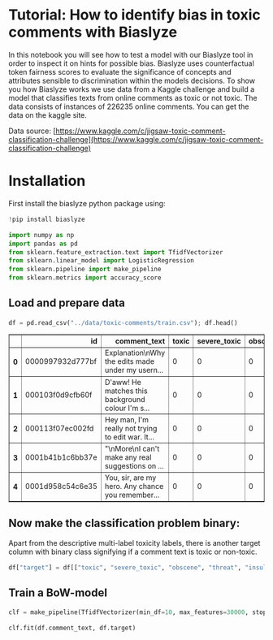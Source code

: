 # Tutorial: How to identify bias in toxic comments with Biaslyze

In this notebook you will see how to test a model with our Biaslyze tool in order to inspect it on hints for possible bias. Biaslyze uses counterfactual token fairness scores to evaluate the significance of concepts and attributes sensible to discrimination within the models decisions. 
To show you how Biaslyze works we use data from a Kaggle challenge and build a model that classifies texts from online comments as toxic or not toxic. 
The data consists of instances of 226235 online comments. You can get the data on the kaggle site.

Data source: [https://www.kaggle.com/c/jigsaw-toxic-comment-classification-challenge](https://www.kaggle.com/c/jigsaw-toxic-comment-classification-challenge)

# Installation
First install the biaslyze python package using:


```python
!pip install biaslyze
```

```python
import numpy as np
import pandas as pd
from sklearn.feature_extraction.text import TfidfVectorizer
from sklearn.linear_model import LogisticRegression
from sklearn.pipeline import make_pipeline
from sklearn.metrics import accuracy_score
```

## Load and prepare data


```python
df = pd.read_csv("../data/toxic-comments/train.csv"); df.head()
```




<div>
<style scoped>
    .dataframe tbody tr th:only-of-type {
        vertical-align: middle;
    }

    .dataframe tbody tr th {
        vertical-align: top;
    }

    .dataframe thead th {
        text-align: right;
    }
</style>
<table border="1" class="dataframe">
  <thead>
    <tr style="text-align: right;">
      <th></th>
      <th>id</th>
      <th>comment_text</th>
      <th>toxic</th>
      <th>severe_toxic</th>
      <th>obscene</th>
      <th>threat</th>
      <th>insult</th>
      <th>identity_hate</th>
    </tr>
  </thead>
  <tbody>
    <tr>
      <th>0</th>
      <td>0000997932d777bf</td>
      <td>Explanation\nWhy the edits made under my usern...</td>
      <td>0</td>
      <td>0</td>
      <td>0</td>
      <td>0</td>
      <td>0</td>
      <td>0</td>
    </tr>
    <tr>
      <th>1</th>
      <td>000103f0d9cfb60f</td>
      <td>D'aww! He matches this background colour I'm s...</td>
      <td>0</td>
      <td>0</td>
      <td>0</td>
      <td>0</td>
      <td>0</td>
      <td>0</td>
    </tr>
    <tr>
      <th>2</th>
      <td>000113f07ec002fd</td>
      <td>Hey man, I'm really not trying to edit war. It...</td>
      <td>0</td>
      <td>0</td>
      <td>0</td>
      <td>0</td>
      <td>0</td>
      <td>0</td>
    </tr>
    <tr>
      <th>3</th>
      <td>0001b41b1c6bb37e</td>
      <td>"\nMore\nI can't make any real suggestions on ...</td>
      <td>0</td>
      <td>0</td>
      <td>0</td>
      <td>0</td>
      <td>0</td>
      <td>0</td>
    </tr>
    <tr>
      <th>4</th>
      <td>0001d958c54c6e35</td>
      <td>You, sir, are my hero. Any chance you remember...</td>
      <td>0</td>
      <td>0</td>
      <td>0</td>
      <td>0</td>
      <td>0</td>
      <td>0</td>
    </tr>
  </tbody>
</table>
</div>



## Now make the classification problem binary: 
Apart from the descriptive multi-label toxicity labels, there is another target column with binary class signifying if a comment text is toxic or non-toxic.


```python
df["target"] = df[["toxic", "severe_toxic", "obscene", "threat", "insult", "identity_hate"]].sum(axis=1) > 0
```

## Train a BoW-model


```python
clf = make_pipeline(TfidfVectorizer(min_df=10, max_features=30000, stop_words="english"), LogisticRegression(C=10))
```


```python
clf.fit(df.comment_text, df.target)
```


<style>#sk-container-id-1 {color: black;background-color: white;}#sk-container-id-1 pre{padding: 0;}#sk-container-id-1 div.sk-toggleable {background-color: white;}#sk-container-id-1 label.sk-toggleable__label {cursor: pointer;display: block;width: 100%;margin-bottom: 0;padding: 0.3em;box-sizing: border-box;text-align: center;}#sk-container-id-1 label.sk-toggleable__label-arrow:before {content: "▸";float: left;margin-right: 0.25em;color: #696969;}#sk-container-id-1 label.sk-toggleable__label-arrow:hover:before {color: black;}#sk-container-id-1 div.sk-estimator:hover label.sk-toggleable__label-arrow:before {color: black;}#sk-container-id-1 div.sk-toggleable__content {max-height: 0;max-width: 0;overflow: hidden;text-align: left;background-color: #f0f8ff;}#sk-container-id-1 div.sk-toggleable__content pre {margin: 0.2em;color: black;border-radius: 0.25em;background-color: #f0f8ff;}#sk-container-id-1 input.sk-toggleable__control:checked~div.sk-toggleable__content {max-height: 200px;max-width: 100%;overflow: auto;}#sk-container-id-1 input.sk-toggleable__control:checked~label.sk-toggleable__label-arrow:before {content: "▾";}#sk-container-id-1 div.sk-estimator input.sk-toggleable__control:checked~label.sk-toggleable__label {background-color: #d4ebff;}#sk-container-id-1 div.sk-label input.sk-toggleable__control:checked~label.sk-toggleable__label {background-color: #d4ebff;}#sk-container-id-1 input.sk-hidden--visually {border: 0;clip: rect(1px 1px 1px 1px);clip: rect(1px, 1px, 1px, 1px);height: 1px;margin: -1px;overflow: hidden;padding: 0;position: absolute;width: 1px;}#sk-container-id-1 div.sk-estimator {font-family: monospace;background-color: #f0f8ff;border: 1px dotted black;border-radius: 0.25em;box-sizing: border-box;margin-bottom: 0.5em;}#sk-container-id-1 div.sk-estimator:hover {background-color: #d4ebff;}#sk-container-id-1 div.sk-parallel-item::after {content: "";width: 100%;border-bottom: 1px solid gray;flex-grow: 1;}#sk-container-id-1 div.sk-label:hover label.sk-toggleable__label {background-color: #d4ebff;}#sk-container-id-1 div.sk-serial::before {content: "";position: absolute;border-left: 1px solid gray;box-sizing: border-box;top: 0;bottom: 0;left: 50%;z-index: 0;}#sk-container-id-1 div.sk-serial {display: flex;flex-direction: column;align-items: center;background-color: white;padding-right: 0.2em;padding-left: 0.2em;position: relative;}#sk-container-id-1 div.sk-item {position: relative;z-index: 1;}#sk-container-id-1 div.sk-parallel {display: flex;align-items: stretch;justify-content: center;background-color: white;position: relative;}#sk-container-id-1 div.sk-item::before, #sk-container-id-1 div.sk-parallel-item::before {content: "";position: absolute;border-left: 1px solid gray;box-sizing: border-box;top: 0;bottom: 0;left: 50%;z-index: -1;}#sk-container-id-1 div.sk-parallel-item {display: flex;flex-direction: column;z-index: 1;position: relative;background-color: white;}#sk-container-id-1 div.sk-parallel-item:first-child::after {align-self: flex-end;width: 50%;}#sk-container-id-1 div.sk-parallel-item:last-child::after {align-self: flex-start;width: 50%;}#sk-container-id-1 div.sk-parallel-item:only-child::after {width: 0;}#sk-container-id-1 div.sk-dashed-wrapped {border: 1px dashed gray;margin: 0 0.4em 0.5em 0.4em;box-sizing: border-box;padding-bottom: 0.4em;background-color: white;}#sk-container-id-1 div.sk-label label {font-family: monospace;font-weight: bold;display: inline-block;line-height: 1.2em;}#sk-container-id-1 div.sk-label-container {text-align: center;}#sk-container-id-1 div.sk-container {/* jupyter's `normalize.less` sets `[hidden] { display: none; }` but bootstrap.min.css set `[hidden] { display: none !important; }` so we also need the `!important` here to be able to override the default hidden behavior on the sphinx rendered scikit-learn.org. See: https://github.com/scikit-learn/scikit-learn/issues/21755 */display: inline-block !important;position: relative;}#sk-container-id-1 div.sk-text-repr-fallback {display: none;}</style><div id="sk-container-id-1" class="sk-top-container"><div class="sk-text-repr-fallback"><pre>Pipeline(steps=[(&#x27;tfidfvectorizer&#x27;,
                 TfidfVectorizer(max_features=30000, min_df=10,
                                 stop_words=&#x27;english&#x27;)),
                (&#x27;logisticregression&#x27;, LogisticRegression(C=10))])</pre><b>In a Jupyter environment, please rerun this cell to show the HTML representation or trust the notebook. <br />On GitHub, the HTML representation is unable to render, please try loading this page with nbviewer.org.</b></div><div class="sk-container" hidden><div class="sk-item sk-dashed-wrapped"><div class="sk-label-container"><div class="sk-label sk-toggleable"><input class="sk-toggleable__control sk-hidden--visually" id="sk-estimator-id-1" type="checkbox" ><label for="sk-estimator-id-1" class="sk-toggleable__label sk-toggleable__label-arrow">Pipeline</label><div class="sk-toggleable__content"><pre>Pipeline(steps=[(&#x27;tfidfvectorizer&#x27;,
                 TfidfVectorizer(max_features=30000, min_df=10,
                                 stop_words=&#x27;english&#x27;)),
                (&#x27;logisticregression&#x27;, LogisticRegression(C=10))])</pre></div></div></div><div class="sk-serial"><div class="sk-item"><div class="sk-estimator sk-toggleable"><input class="sk-toggleable__control sk-hidden--visually" id="sk-estimator-id-2" type="checkbox" ><label for="sk-estimator-id-2" class="sk-toggleable__label sk-toggleable__label-arrow">TfidfVectorizer</label><div class="sk-toggleable__content"><pre>TfidfVectorizer(max_features=30000, min_df=10, stop_words=&#x27;english&#x27;)</pre></div></div></div><div class="sk-item"><div class="sk-estimator sk-toggleable"><input class="sk-toggleable__control sk-hidden--visually" id="sk-estimator-id-3" type="checkbox" ><label for="sk-estimator-id-3" class="sk-toggleable__label sk-toggleable__label-arrow">LogisticRegression</label><div class="sk-toggleable__content"><pre>LogisticRegression(C=10)</pre></div></div></div></div></div></div></div>




```python
train_pred = clf.predict(df.comment_text)
print(accuracy_score(df.target, train_pred))
```

    0.9753338639226425


## Counterfactual token based bias detection

Now that we have a model to test, lets evaluate it with the Biaslyze tool and test the sensible concepts. 
Biaslyze takes keywords representing sensitive concepts and perturbates them with the other keywords from the same concept to evaluate its significance for the models prediction.


```python
from biaslyze.bias_detectors import LimeBiasDetector, CounterfactualBiasDetector
```


```python
bias_detector = CounterfactualBiasDetector()
```


```python
counterfactual_detection_results = bias_detector.process(
    texts=df.comment_text.sample(10000, random_state=42),
    labels=df.target.tolist(),
    predict_func=clf.predict_proba,
    concepts_to_consider=["religion", "gender"],
    max_counterfactual_samples=None,
)
```

    2023-05-26 10:02:47.894 | INFO     | biaslyze.concept_detectors:detect:35 - Started keyword-based concept detection on 10000 texts...
    100%|████████████████████████████████████████████████████████████████████| 10000/10000 [00:01<00:00, 7873.28it/s]
    2023-05-26 10:02:49.168 | INFO     | biaslyze.concept_detectors:detect:51 - Done. Found 8997 texts with protected concepts.
    2023-05-26 10:02:49.169 | INFO     | biaslyze.bias_detectors.counterfactual_biasdetector:process:109 - Processing concept religion...
    100%|███████████████████████████████████████████████████████████████████████| 8997/8997 [00:38<00:00, 233.22it/s]
    2023-05-26 10:03:27.749 | INFO     | biaslyze.bias_detectors.counterfactual_biasdetector:_extract_counterfactual_concept_samples:198 - Extracted 6118 counterfactual sample texts for concept religion from 233 original texts.
    100%|████████████████████████████████████████████████████████████████████████████| 19/19 [00:01<00:00, 17.19it/s]
    2023-05-26 10:03:28.899 | INFO     | biaslyze.bias_detectors.counterfactual_biasdetector:process:147 - DONE
    2023-05-26 10:03:28.900 | INFO     | biaslyze.bias_detectors.counterfactual_biasdetector:process:109 - Processing concept gender...
    100%|████████████████████████████████████████████████████████████████████████| 8997/8997 [01:42<00:00, 88.05it/s]
    2023-05-26 10:05:11.085 | INFO     | biaslyze.bias_detectors.counterfactual_biasdetector:_extract_counterfactual_concept_samples:198 - Extracted 485109 counterfactual sample texts for concept gender from 3260 original texts.
    100%|████████████████████████████████████████████████████████████████████████████| 81/81 [01:13<00:00,  1.10it/s]
    2023-05-26 10:06:25.764 | INFO     | biaslyze.bias_detectors.counterfactual_biasdetector:process:147 - DONE


### Not every Keyword has an effect. 
You can get a list like below showing you the keywords of a concept that have no effect or are not in the vocabulary of the model. In this case the list refers to "gender". Reviewing the omitted keywords gives you an idea of a concepts scope and the sample composition.


```python
print(counterfactual_detection_results.concept_results[1].omitted_keywords)
```

    ['hers', 'herself', 'grandmothers', 'grandmas', 'sista', 'sistas', 'him', 'his', 'himself', 'daddies', 'grandfathers', 'grandpa', 'grandpas', 'them', 'themselves']


# Lets look at some results

## Counterfactual Score
The first plot below shows you the top 10 keywords found within the concept "gender" according to the difference resulting from the replacement of counterfactuals with that keyword. 
The counterfactual score is defined as the difference between the predicted probability score for the counterfactual text and  the predicted probability score for the original text.
    
    $$counterfactual_score = P(x=1|counterfactual_text) - P(x=1|original_text),$$

Therefore the further a samples score is from zero, the greater the change in the model's decision whether a comment is toxic or non-toxic when it is replaced by that keyword. In this case the positive class is "toxic" and the negative class is "non-toxic". As you can see replacing any other gender keyword with the word "mum" makes the samples classification more likely to be "toxic".


```python
counterfactual_detection_results.visualize_counterfactual_scores(concept="gender", top_n=20)
```


    
![png](output_21_0.png)
    



```python
counterfactual_detection_results.visualize_counterfactual_scores(concept="religion", top_n=15)
```


    
![png](output_22_0.png)
    


## Key-sample replacement score (ksr-score)
This score looks at how the toxicity-probability changes for all samples with a certain keyword (y-axis) when it is replaced by the counterfactuals from its corresponding concept. This gives you a better look at the representation of a certain keyword within the samples. Once again looking at the keyword "mum" we can see that when it is replaced by counterfactuals the model will less likely predict the sample comment to be toxic.
Seeing that many keywords representing females have a strong impact on the models toxicity-prediction we can now ask whether the model might be biased in this way and look into it further, potentially mitigating at some point.



```python
counterfactual_detection_results.visualize_counterfactual_sample_scores(concept="gender", top_n=15)
```


    
![png](output_24_0.png)
    



```python
counterfactual_detection_results.visualize_counterfactual_scores(concept="religion", top_n=20)
```


    
![png](output_25_0.png)
    


## Looking into the samples
The next plot shows you the samples from concept "gender" with the bubble size representing the ksr-score. The color blue indicates a positive (likely toxic) score for a certain keyword and orange is a negative (less likely to be toxic) score of a keyword compared to the counterfactuals. Use it to review the samples content.


```python
from bokeh.io import show, output_notebook

viz = counterfactual_detection_results.visualize_counterfactual_score_by_sample(concept="gender")

output_notebook()
show(viz)
```

    Batches: 100%|█████████████████████████████████████████████████████████████████| 188/188 [04:05<00:00,  1.31s/it]


![png](output_26_0.png)
